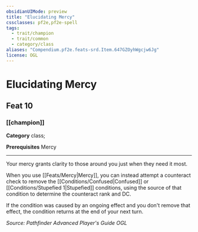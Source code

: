 ```yaml
---
obsidianUIMode: preview
title: "Elucidating Mercy"
cssclasses: pf2e,pf2e-spell
tags:
  - trait/champion
  - trait/common
  - category/class
aliases: "Compendium.pf2e.feats-srd.Item.647GZOyhWgcjw6Jg"
license: OGL
---
```

# Elucidating Mercy
## Feat 10
### [[champion]]

**Category** class; 



**Prerequisites** Mercy
* * *
Your mercy grants clarity to those around you just when they need it most.

When you use [[Feats/Mercy|Mercy]], you can instead attempt a counteract check to remove the [[Conditions/Confused|Confused]] or [[Conditions/Stupefied 1|Stupefied]] conditions, using the source of that condition to determine the counteract rank and DC.

If the condition was caused by an ongoing effect and you don't remove that effect, the condition returns at the end of your next turn.

*Source: Pathfinder Advanced Player's Guide*
*OGL*